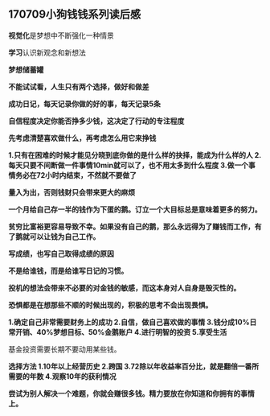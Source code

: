 ## 170709小狗钱钱系列读后感

**视觉化**是梦想中不断强化一种情景

**学习**认识新观念和新想法


**梦想储蓄罐**


**不能试试看，人生只有两个选择，做好和做差**

**成功日记，每天记录你做的好的事，每天记录5条**


**自信程度决定你能否挣多少钱，这决定了行动的专注程度**


**先考虑清楚喜欢做什么，再考虑怎么用它来挣钱**


**1.只有在困难的时候才能见分晓到底你做的是什么样的抉择，能成为什么样的人
2.每天只要不间断做一件事情10min就可以了，也不用太多到什么程度
3.做一个事情务必在72小时内结束，不然就不要做了**

**量入为出，否则钱财只会带来更大的麻烦**

**一个月给自己存一半的钱作为下蛋的鹅。订立一个大目标总是意味着更多的努力。**

**贫穷比富裕更容易导致不幸。如果没有自己的鹅，那么永远得为了赚钱而工作，有了鹅就可以让钱为自己工作。**

**写成绩，也写自己取得成绩的原因**

**不是给谁钱，而是给谁写日记的习惯。**

**投机的想法会带来不必要的对金钱的敏感，而这本身对人自身是毁灭性的。**



**恐惧都是在想那些不顺的时候出现的，积极的思考不会出现畏惧。**


**1.确定自己非常需要财务上的成功
2.自信，做自己喜欢做的事情
3.钱分成10%日常开销、40%梦想目标、50%金鹅账户
4.进行明智的投资
5.享受生活**

基金投资需要长期不要动用某些钱。

**选择方法
1.10年以上经营历史 
2.跨国
3.72除以年收益率百分比，就是翻倍一番所需要的年数
4.观察10年的获利情况**


**尝试为别人解决一个难题，你就会赚很多钱。精力要放在你知道和你拥有的事情上。**
































































































































